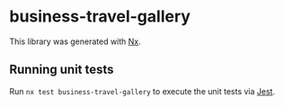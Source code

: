 # business-travel-gallery

This library was generated with [Nx](https://nx.dev).

## Running unit tests

Run `nx test business-travel-gallery` to execute the unit tests via [Jest](https://jestjs.io).
